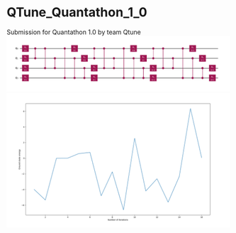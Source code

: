 # QTune_Quantathon_1_0
Submission for Quantathon 1.0 by team Qtune
![alt text](g1.png)
![alt text](g2.png)
